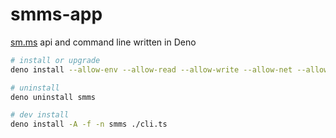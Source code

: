 # smms-app

[sm.ms](https://smms.app) api and command line written in Deno

```sh
# install or upgrade
deno install --allow-env --allow-read --allow-write --allow-net --allow-run -f -n smms -r https://denopkg.com/yieldray/smms-app/cli.ts

# uninstall
deno uninstall smms

# dev install
deno install -A -f -n smms ./cli.ts
```
